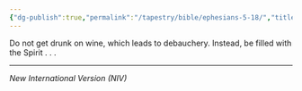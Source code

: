 ```yaml
---
{"dg-publish":true,"permalink":"/tapestry/bible/ephesians-5-18/","title":"Ephesians 5:18","hide":true,"tags":["bible","bible-verse"],"dgHomeLink":true,"dgShowLocalGraph":true,"dgEnableSearch":true}
---
```


Do not get drunk on wine, which leads to debauchery. Instead, be filled with the Spirit . . . 

---
*New International Version (NIV)*